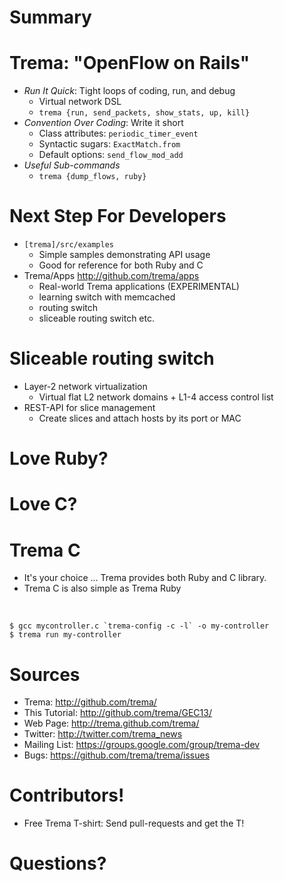 <!SLIDE>
# Summary #######################################################################


<!SLIDE small incremental transition=uncover>
# Trema: "OpenFlow on Rails" ###################################################

* <i>Run It Quick</i>: Tight loops of coding, run, and debug
  * Virtual network DSL
  * `trema {run, send_packets, show_stats, up, kill}`
* <i>Convention Over Coding</i>: Write it short
  * Class attributes: `periodic_timer_event`
  * Syntactic sugars: `ExactMatch.from`
  * Default options: `send_flow_mod_add`
* <i>Useful Sub-commands</i>
  * `trema {dump_flows, ruby}`


<!SLIDE small>
# Next Step For Developers #####################################################

* `[trema]/src/examples`
  * Simple samples demonstrating API usage
  * Good for reference for both Ruby and C
* Trema/Apps <http://github.com/trema/apps>
  * Real-world Trema applications (EXPERIMENTAL)
  * learning switch with memcached
  * routing switch
  * sliceable routing switch etc.


<!SLIDE small>
# Sliceable routing switch #####################################################

* Layer-2 network virtualization
  * Virtual flat L2 network domains + L1-4 access control list
* REST-API for slice management
  * Create slices and attach hosts by its port or MAC


<!SLIDE>
# Love Ruby? ###################################################################


<!SLIDE>
# Love C? ###################################################################


<!SLIDE small>
# Trema C ######################################################################

* It's your choice ... Trema provides both Ruby and C library.
* Trema C is also simple as Trema Ruby

<br />

	$ gcc mycontroller.c `trema-config -c -l` -o my-controller
	$ trema run my-controller


<!SLIDE small>
# Sources ######################################################################

* Trema: <http://github.com/trema/>
* This Tutorial: <http://github.com/trema/GEC13/>
* Web Page: <http://trema.github.com/trema/>
* Twitter: <http://twitter.com/trema_news>
* Mailing List: <https://groups.google.com/group/trema-dev>
* Bugs: <https://github.com/trema/trema/issues>


<!SLIDE small>
# Contributors! ################################################################

* Free Trema T-shirt: Send pull-requests and get the T!


<!SLIDE>
# Questions? ###################################################################


